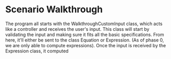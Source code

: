 # Scenario Walkthrough
The program all starts with the WalkthroughCustomInput class, which acts like a controller and receives the user's input. This class will start by validating the input and making sure it fits all the basic specifications. From here, it'll either be sent to the class Equation or Expression. (As of phase 0, we are only able to compute expressions). Once the input is received by the Expression class, it computed  